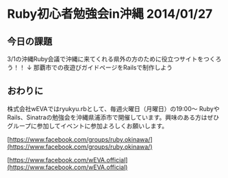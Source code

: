# Ruby初心者勉強会in沖縄 2014/01/27

## 今日の課題

3/1の沖縄Ruby会議で沖縄に来てくれる県外の方のために役立つサイトをつくろう！！
↓
那覇市での夜遊びガイドページをRailsで制作しよう


## おわりに

株式会社wEVAではryukyu.rbとして、毎週火曜日（月曜日）の19:00〜 RubyやRails、Sinatraの勉強会を沖縄県浦添市で開催しています。興味のある方はぜひグループに参加してイベントに参加よろしくお願いします。

[https://www.facebook.com/groups/ruby.okinawa/](https://www.facebook.com/groups/ruby.okinawa/)

[https://www.facebook.com/wEVA.official](https://www.facebook.com/wEVA.official)

